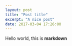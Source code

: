 ```yaml
---
layout: post
title: "Post title"
excerpt: "A nice post"
date: 2017-03-04 17:26:00
---
```


Hello world, this is **markdown**
